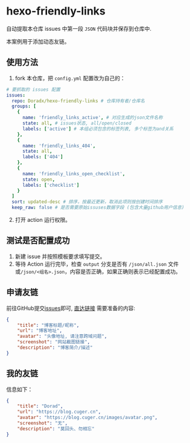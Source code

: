 # hexo-friendly-links

自动提取本仓库 issues 中第一段 `JSON` 代码块并保存到仓库中.

本案例用于添加动态友链。

## 使用方法

1. fork 本仓库，把 `config.yml` 配置改为自己的：

```yaml
# 要抓取的 issues 配置
issues:
  repo: Doradx/hexo-friendly-links # 仓库持有者/仓库名
  groups: [
    {
      name: 'friendly_links_active', # 对应生成的json文件名称
      state: all, # issues状态, all/open/closed
      labels: ['active'] # 本组必须包含的标签列表, 多个标签为and关系
    },
    {
      name: 'friendly_links_404',
      state: all,
      labels: ['404']
    },
    {
      name: 'friendly_links_open_checklist',
      state: open,
      labels: ['checklist']
    }
  ]
  sort: updated-desc # 排序，按最近更新，取消此项则按创建时间排序
  keep_raw: false # 是否需要原始issuses数据字段 (包含大量github用户信息)

```

2. 打开 action 运行权限。

## 测试是否配置成功

1. 新建 issue 并按照模板要求填写提交。
2. 等待 Action 运行完毕，检查 `output` 分支是否有 `/json/all.json` 文件或`/json/<组名>.json`，内容是否正确，如果正确则表示已经配置成功。


## 申请友链
前往GitHub提交[issues](https://github.com/Doradx/hexo-friendly-links/issues)即可, [直达链接](https://github.com/Doradx/hexo-friendly-links/issues/new?assignees=&labels=&template=template_friend_field.yaml)
需要准备的内容:
```json
{
    "title": "博客标题/昵称",
    "url": "博客地址",
    "avatar": "头像地址, 请注意跨域问题",
    "screenshot": "网站截图链接",
    "description": "博客简介/描述"
}
```

## 我的友链
信息如下：
```json
{
    "title": "Dorad",
    "url": "https://blog.cuger.cn",
    "avatar": "https://blog.cuger.cn/images/avatar.png",
    "screenshot": "无",
    "description": "莫回头、勿相忘"
}
```
